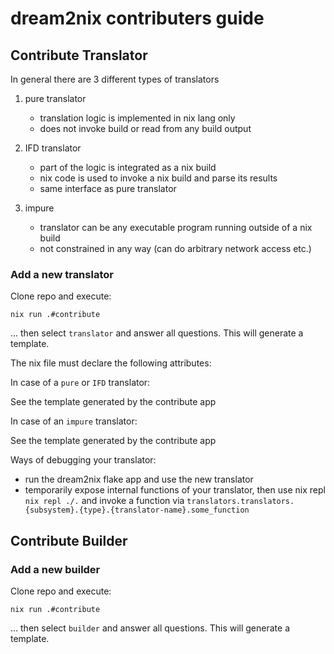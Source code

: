 # dream2nix contributers guide

## Contribute Translator

In general there are 3 different types of translators

1. pure translator

   - translation logic is implemented in nix lang only
   - does not invoke build or read from any build output

2. IFD translator

   - part of the logic is integrated as a nix build
   - nix code is used to invoke a nix build and parse its results
   - same interface as pure translator

3. impure

   - translator can be any executable program running outside of a nix build
   - not constrained in any way (can do arbitrary network access etc.)

### Add a new translator

Clone repo and execute:
```shell
nix run .#contribute
```
... then select `translator` and answer all questions. This will generate a template.

The nix file must declare the following attributes:

In case of a `pure` or `IFD` translator:

See the template generated by the contribute app

In case of an `impure` translator:

See the template generated by the contribute app

Ways of debugging your translator:

- run the dream2nix flake app and use the new translator
- temporarily expose internal functions of your translator, then use nix repl `nix repl ./.` and invoke a function via `translators.translators.{subsystem}.{type}.{translator-name}.some_function`



## Contribute Builder
### Add a new builder

Clone repo and execute:
```shell
nix run .#contribute
```
... then select `builder` and answer all questions. This will generate a template.
